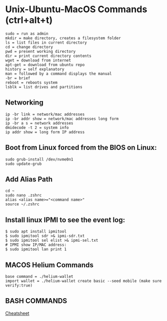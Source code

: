 # Unix-Ubuntu-MacOS Commands (ctrl+alt+t)
```
sudo = run as admin
mkdir = make directory, creates a filesystem folder
ls = list files in current directory
cd = change directory
pwd = present working directory
dir = print current directory contents
wget = download from internet
apt-get = download from ubuntu repo
history = self explanatory
man = followed by a command displays the manual 
-br = brief
reboot = reboots system
lsblk = list drives and partitions
```
## Networking
```
ip -br link = network/mac addresses
ip -br addr show = network/mac addresses long form
ip -br a s = network addresses
dmidecode -t 2 = system info
ip addr show = long form IP address
```
## Boot from Linux forced from the BIOS on Linux:
```
sudo grub-install /dev/nvme0n1
sudo update-grub
```
## Add Alias Path
```
cd ~
sudo nano .zshrc
alias <alias name>="<command name>"
source ~/.zshrc
```
## Install linux IPMI to see the event log:
```
$ sudo apt install ipmitool
$ sudo ipmitool sdr >& ipmi-sdr.txt
$ sudo ipmitool sel elist >& ipmi-sel.txt
# IPMI show IP/MAC address:
$ sudo ipmitool lan print 1
```
## MACOS Helium Commands
```
base command = ./helium-wallet
import wallet = ./helium-wallet create basic --seed mobile (make sure verify:true)
```
## BASH COMMANDS 
[Cheatsheet](https://devhints.io/bash)
